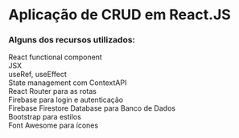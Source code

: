 # Aplicação de CRUD em React.JS


<h3>Alguns dos recursos utilizados:</h3>
React functional component <br />
JSX <br />
useRef, useEffect <br />
State management com ContextAPI <br />
React Router para as rotas <br />
Firebase para login e autenticação <br />
Firebase Firestore Database para Banco de Dados <br />
Bootstrap para estilos <br />
Font Awesome para ícones
